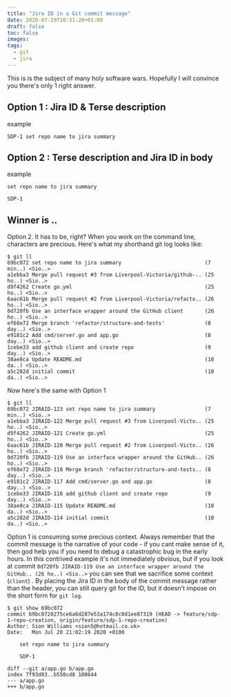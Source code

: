 ```yaml
---
title: "Jira ID in a Git commit message"
date: 2020-07-20T10:31:20+01:00
draft: false
toc: false
images:
tags:
  - git
  - jira
---
```


This is is the subject of many holy software wars. Hopefully I will convince you there's only 1 right answer.

## Option 1 : Jira ID & Terse description
example
```
SDP-1 set repo name to jira summary
```

## Option 2 : Terse description and Jira ID in body
example
```
set repo name to jira summary

SDP-1
```

## Winner is ..
Option 2. It has to be, right? When you work on the command line, characters are precious. Here's what my shorthand git log looks like:
```
$ git ll
69bc072 set repo name to jira summary                           (7 min..) <Sio..>
a1ebba3 Merge pull request #3 from Liverpool-Victoria/github-.. (25 ho..) <Sio..>
d9f4262 Create go.yml                                           (25 ho..) <Sio..>
6aac61b Merge pull request #2 from Liverpool-Victoria/refacto.. (26 ho..) <Sio..>
0d720fb Use an interface wrapper around the GitHub client       (26 ho..) <Sio..>
ef68e72 Merge branch 'refactor/structure-and-tests'             (8 day..) <Sio..>
e9181c2 Add cmd/server.go and app.go                            (8 day..) <Sio..>
1cebe33 add github client and create repo                       (9 day..) <Sio..>
38ae8ca Update README.md                                        (10 da..) <Sio..>
a5c282d initial commit                                          (10 da..) <Sio..>
```
Now here's the same with Option 1

```
$ git ll
69bc072 JIRAID-123 set repo name to jira summary                (7 min..) <Sio..>
a1ebba3 JIRAID-122 Merge pull request #3 from Liverpool-Victo.. (25 ho..) <Sio..>
d9f4262 JIRAID-121 Create go.yml                                (25 ho..) <Sio..>
6aac61b JIRAID-120 Merge pull request #2 from Liverpool-Victo.. (26 ho..) <Sio..>
0d720fb JIRAID-119 Use an interface wrapper around the GitHub.. (26 ho..) <Sio..>
ef68e72 JIRAID-118 Merge branch 'refactor/structure-and-tests.. (8 day..) <Sio..>
e9181c2 JIRAID-117 Add cmd/server.go and app.go                 (8 day..) <Sio..>
1cebe33 JIRAID-116 add github client and create repo            (9 day..) <Sio..>
38ae8ca JIRAID-115 Update README.md                             (10 da..) <Sio..>
a5c282d JIRAID-114 initial commit                               (10 da..) <Sio..>
```

Option 1 is consuming some precious context. Always remember that the commit message is the narrative of your code - if you cant make sense of it, then god help you if you need to debug a catastrophic bug in the early hours. In this contrived example it's not immediately obvious, but if you look at commit `0d720fb JIRAID-119 Use an interface wrapper around the GitHub.. (26 ho..) <Sio..>` you can see that we sacrifice some context (`client`) . By placing the Jira ID in the body of the commit message rather than the header, you can still query git for the ID, but it doesn't impose on the short form for `git log`.
```
$ git show 69bc072
commit 69bc0720275ce6a6d287e53a174c8c0d1ee87319 (HEAD -> feature/sdp-1-repo-creation, origin/feature/sdp-1-repo-creation)
Author: Sion Williams <sion5@hotmail.co.uk>
Date:   Mon Jul 20 21:02:19 2020 +0100

    set repo name to jira summary

    SDP-1

diff --git a/app.go b/app.go
index 7f93d03..b550cd8 100644
--- a/app.go
+++ b/app.go
```
